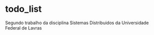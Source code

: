 # todo_list
 Segundo trabalho da disciplina Sistemas Distribuidos da Universidade Federal de Lavras
